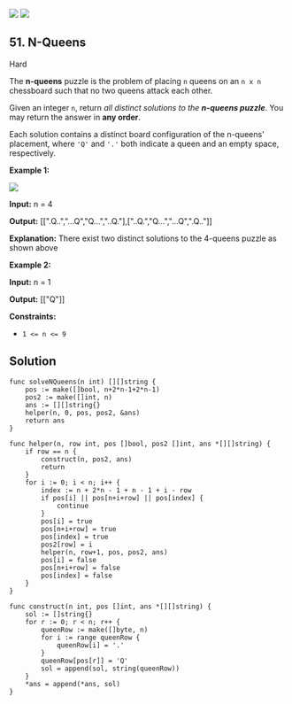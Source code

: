 [![](https://img.shields.io/github/stars/javadev/LeetCode-in-All?label=Stars&style=flat-square)](https://github.com/javadev/LeetCode-in-All)
[![](https://img.shields.io/github/forks/javadev/LeetCode-in-All?label=Fork%20me%20on%20GitHub%20&style=flat-square)](https://github.com/javadev/LeetCode-in-All/fork)

## 51\. N-Queens

Hard

The **n-queens** puzzle is the problem of placing `n` queens on an `n x n` chessboard such that no two queens attack each other.

Given an integer `n`, return _all distinct solutions to the **n-queens puzzle**_. You may return the answer in **any order**.

Each solution contains a distinct board configuration of the n-queens' placement, where `'Q'` and `'.'` both indicate a queen and an empty space, respectively.

**Example 1:**

![](https://assets.leetcode.com/uploads/2020/11/13/queens.jpg)

**Input:** n = 4

**Output:** [[".Q..","...Q","Q...","..Q."],["..Q.","Q...","...Q",".Q.."]]

**Explanation:** There exist two distinct solutions to the 4-queens puzzle as shown above

**Example 2:**

**Input:** n = 1

**Output:** [["Q"]]

**Constraints:**

*   `1 <= n <= 9`

## Solution

```golang
func solveNQueens(n int) [][]string {
	pos := make([]bool, n+2*n-1+2*n-1)
	pos2 := make([]int, n)
	ans := [][]string{}
	helper(n, 0, pos, pos2, &ans)
	return ans
}

func helper(n, row int, pos []bool, pos2 []int, ans *[][]string) {
	if row == n {
		construct(n, pos2, ans)
		return
	}
	for i := 0; i < n; i++ {
		index := n + 2*n - 1 + n - 1 + i - row
		if pos[i] || pos[n+i+row] || pos[index] {
			continue
		}
		pos[i] = true
		pos[n+i+row] = true
		pos[index] = true
		pos2[row] = i
		helper(n, row+1, pos, pos2, ans)
		pos[i] = false
		pos[n+i+row] = false
		pos[index] = false
	}
}

func construct(n int, pos []int, ans *[][]string) {
	sol := []string{}
	for r := 0; r < n; r++ {
		queenRow := make([]byte, n)
		for i := range queenRow {
			queenRow[i] = '.'
		}
		queenRow[pos[r]] = 'Q'
		sol = append(sol, string(queenRow))
	}
	*ans = append(*ans, sol)
}
```